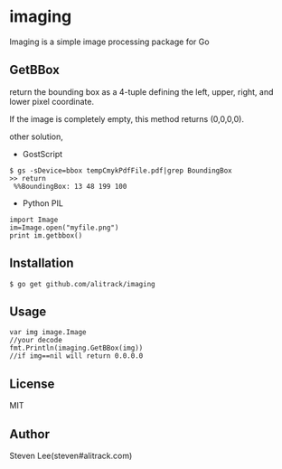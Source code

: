 # imaging

Imaging is a simple image processing package for Go

## GetBBox 

return the bounding box as a 4-tuple defining the left, upper, right, and lower pixel coordinate.

If the image is completely empty, this method returns (0,0,0,0).

other solution,
* GostScript
```
$ gs -sDevice=bbox tempCmykPdfFile.pdf|grep BoundingBox
>> return 
 %%BoundingBox: 13 48 199 100
```

* Python PIL
```
import Image
im=Image.open("myfile.png")
print im.getbbox()
```

## Installation

```
$ go get github.com/alitrack/imaging
```

## Usage

```
var img image.Image
//your decode 
fmt.Println(imaging.GetBBox(img))
//if img==nil will return 0.0.0.0 

```



## License
MIT

## Author 
Steven Lee(steven#alitrack.com)

